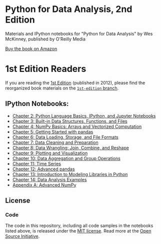 # Python for Data Analysis, 2nd Edition

Materials and IPython notebooks for "Python for Data Analysis" by Wes McKinney,
published by O'Reilly Media

[Buy the book on Amazon][1]

# 1st Edition Readers

If you are reading the [1st Edition][1] (published in 2012), please find the
reorganized book materials on the [`1st-edition` branch][2].

## IPython Notebooks:

* [Chapter 2: Python Language Basics, IPython, and Jupyter Notebooks](http://nbviewer.ipython.org/github/pydata/pydata-book/blob/2nd-edition/ch02.ipynb)
* [Chapter 3: Built-in Data Structures, Functions, and Files](http://nbviewer.ipython.org/github/pydata/pydata-book/blob/2nd-edition/ch03.ipynb)
* [Chapter 4: NumPy Basics: Arrays and Vectorized Computation](http://nbviewer.ipython.org/github/pydata/pydata-book/blob/2nd-edition/ch04.ipynb)
* [Chapter 5: Getting Started with pandas](http://nbviewer.ipython.org/github/pydata/pydata-book/blob/2nd-edition/ch05.ipynb)
* [Chapter 6: Data Loading, Storage, and File Formats](http://nbviewer.ipython.org/github/pydata/pydata-book/blob/2nd-edition/ch06.ipynb)
* [Chapter 7: Data Cleaning and Preparation](http://nbviewer.ipython.org/github/pydata/pydata-book/blob/2nd-edition/ch07.ipynb)
* [Chapter 8: Data Wrangling: Join, Combine, and Reshape](http://nbviewer.ipython.org/github/pydata/pydata-book/blob/2nd-edition/ch08.ipynb)
* [Chapter 9: Plotting and Visualization](http://nbviewer.ipython.org/github/pydata/pydata-book/blob/2nd-edition/ch09.ipynb)
* [Chapter 10: Data Aggregation and Group Operations](http://nbviewer.ipython.org/github/pydata/pydata-book/blob/2nd-edition/ch10.ipynb)
* [Chapter 11: Time Series](http://nbviewer.ipython.org/github/pydata/pydata-book/blob/2nd-edition/ch11.ipynb)
* [Chapter 12: Advanced pandas](http://nbviewer.ipython.org/github/pydata/pydata-book/blob/2nd-edition/ch12.ipynb)
* [Chapter 13: Introduction to Modeling Libraries in Python](http://nbviewer.ipython.org/github/pydata/pydata-book/blob/2nd-edition/ch13.ipynb)
* [Chapter 14: Data Analysis Examples](http://nbviewer.ipython.org/github/pydata/pydata-book/blob/2nd-edition/ch14.ipynb)
* [Appendix A: Advanced NumPy](http://nbviewer.ipython.org/github/pydata/pydata-book/blob/2nd-edition/appa.ipynb)

## License

### Code

The code in this repository, including all code samples in the notebooks listed
above, is released under the [MIT license](LICENSE-CODE). Read more at the
[Open Source Initiative](https://opensource.org/licenses/MIT).

[1]: http://amzn.to/2vvBijB
[2]: https://github.com/wesm/pydata-book/tree/1st-edition